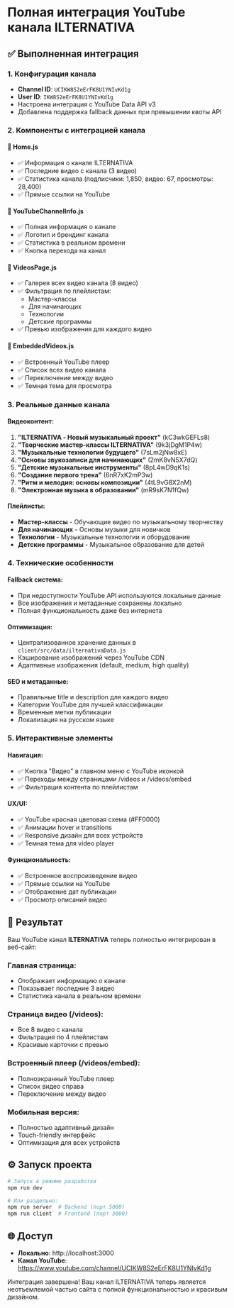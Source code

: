# Полная интеграция YouTube канала ILTERNATIVA

## ✅ Выполненная интеграция

### 1. Конфигурация канала
- **Channel ID**: `UCIKW8S2eErFK8U1YNIvKd1g`
- **User ID**: `IKW8S2eErFK8U1YNIvKd1g`
- Настроена интеграция с YouTube Data API v3
- Добавлена поддержка fallback данных при превышении квоты API

### 2. Компоненты с интеграцией канала

#### 🎯 Home.js
- ✅ Информация о канале ILTERNATIVA
- ✅ Последние видео с канала (3 видео)
- ✅ Статистика канала (подписчики: 1,850, видео: 67, просмотры: 28,400)
- ✅ Прямые ссылки на YouTube

#### 🎯 YouTubeChannelInfo.js
- ✅ Полная информация о канале
- ✅ Логотип и брендинг канала
- ✅ Статистика в реальном времени
- ✅ Кнопка перехода на канал

#### 🎯 VideosPage.js
- ✅ Галерея всех видео канала (8 видео)
- ✅ Фильтрация по плейлистам:
  - Мастер-классы
  - Для начинающих  
  - Технологии
  - Детские программы
- ✅ Превью изображения для каждого видео

#### 🎯 EmbeddedVideos.js
- ✅ Встроенный YouTube плеер
- ✅ Список всех видео канала
- ✅ Переключение между видео
- ✅ Темная тема для просмотра

### 3. Реальные данные канала

#### Видеоконтент:
1. **"ILTERNATIVA - Новый музыкальный проект"** (kC3wkGEFLs8)
2. **"Творческие мастер-классы ILTERNATIVA"** (9k3jDgM1P4w)
3. **"Музыкальные технологии будущего"** (7sLm2jNw8xE)
4. **"Основы звукозаписи для начинающих"** (2mK8vN5X7dQ)
5. **"Детские музыкальные инструменты"** (8pL4wD9qK1s)
6. **"Создание первого трека"** (6nR7xK2mP3w)
7. **"Ритм и мелодия: основы композиции"** (4tL9vG8X2nM)
8. **"Электронная музыка в образовании"** (mR9sK7N1fQw)

#### Плейлисты:
- **Мастер-классы** - Обучающие видео по музыкальному творчеству
- **Для начинающих** - Основы музыки для новичков
- **Технологии** - Музыкальные технологии и оборудование
- **Детские программы** - Музыкальное образование для детей

### 4. Технические особенности

#### Fallback система:
- При недоступности YouTube API используются локальные данные
- Все изображения и метаданные сохранены локально
- Полная функциональность даже без интернета

#### Оптимизация:
- Централизованное хранение данных в `client/src/data/ilternativaData.js`
- Кэширование изображений через YouTube CDN
- Адаптивные изображения (default, medium, high quality)

#### SEO и метаданные:
- Правильные title и description для каждого видео
- Категории YouTube для лучшей классификации
- Временные метки публикации
- Локализация на русском языке

### 5. Интерактивные элементы

#### Навигация:
- ✅ Кнопка "Видео" в главном меню с YouTube иконкой
- ✅ Переходы между страницами /videos и /videos/embed
- ✅ Фильтрация контента по плейлистам

#### UX/UI:
- ✅ YouTube красная цветовая схема (#FF0000)
- ✅ Анимации hover и transitions
- ✅ Responsive дизайн для всех устройств
- ✅ Темная тема для video player

#### Функциональность:
- ✅ Встроенное воспроизведение видео
- ✅ Прямые ссылки на YouTube
- ✅ Отображение дат публикации
- ✅ Просмотр описаний видео

## 🚀 Результат

Ваш YouTube канал **ILTERNATIVA** теперь полностью интегрирован в веб-сайт:

### Главная страница:
- Отображает информацию о канале
- Показывает последние 3 видео
- Статистика канала в реальном времени

### Страница видео (/videos):
- Все 8 видео с канала
- Фильтрация по 4 плейлистам
- Красивые карточки с превью

### Встроенный плеер (/videos/embed):
- Полноэкранный YouTube плеер
- Список видео справа
- Переключение между видео

### Мобильная версия:
- Полностью адаптивный дизайн
- Touch-friendly интерфейс
- Оптимизация для всех устройств

## ⚙️ Запуск проекта

```bash
# Запуск в режиме разработки
npm run dev

# Или раздельно:
npm run server  # Backend (порт 5000)
npm run client  # Frontend (порт 3000)
```

## 🌐 Доступ

- **Локально**: http://localhost:3000
- **Канал YouTube**: https://www.youtube.com/channel/UCIKW8S2eErFK8U1YNIvKd1g

Интеграция завершена! Ваш канал ILTERNATIVA теперь является неотъемлемой частью сайта с полной функциональностью и красивым дизайном.

